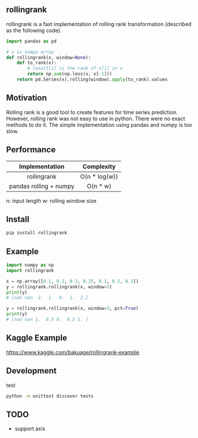 ## rollingrank

rollingrank is a fast implementation of rolling rank transformation (described as the following code).

```python
import pandas as pd

# x is numpy array
def rollingrank(x, window=None):
    def to_rank(x):
        # result[i] is the rank of x[i] in x
        return np.sum(np.less(x, x[-1]))
    return pd.Series(x).rolling(window).apply(to_rank).values
```

## Motivation

Rolling rank is a good tool to create features for time series prediction.
However, rolling rank was not easy to use in python.
There were no exact methods to do it.
The simple implementation using pandas and numpy is too slow.

## Performance

|Implementation|Complexity|
|:-:|:-:|
|rollingrank|O(n * log(w))|
|pandas rolling + numpy|O(n * w)|

n: input length
w: rolling window size

## Install

```bash
pip install rollingrank
```

## Example

```python
import numpy as np
import rollingrank

x = np.array([0.1, 0.2, 0.3, 0.25, 0.1, 0.2, 0.3])
y = rollingrank.rollingrank(x, window=3)
print(y)
# [nan nan  2.  1.  0.  1.  2.]

y = rollingrank.rollingrank(x, window=3, pct=True)
print(y)
# [nan nan 1.  0.5 0.  0.5 1. ]
```

## Kaggle Example

https://www.kaggle.com/bakuage/rollingrank-example

## Development

test

```bash
python -m unittest discover tests
```

## TODO

- support axis
